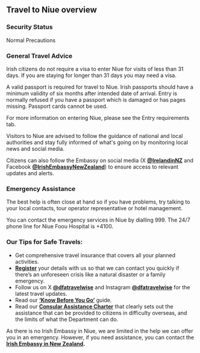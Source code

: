 ## Travel to Niue overview

### **Security Status**

Normal Precautions

### **General Travel Advice**

Irish citizens do not require a visa to enter Niue for visits of less than 31 days. If you are staying for longer than 31 days you may need a visa.

A valid passport is required for travel to Niue. Irish passports should have a minimum validity of six months after intended date of arrival. Entry is normally refused if you have a passport which is damaged or has pages missing. Passport cards cannot be used.

For more information on entering Niue, please see the Entry requirements tab.

Visitors to Niue are advised to follow the guidance of national and local authorities and stay fully informed of what's going on by monitoring local news and social media.

Citizens can also follow the Embassy on social media (X [**@IrelandinNZ**](https://twitter.com/IrelandinNZ) and Facebook [**@IrishEmbassyNewZealand**](https://www.facebook.com/irishembassynewzealand/)) to ensure access to relevant updates and alerts.

### **Emergency Assistance**

The best help is often close at hand so if you have problems, try talking to your local contacts, tour operator representative or hotel management.

You can contact the emergency services in Niue by dialling 999. The 24/7 phone line for Niue Foou Hospital is +4100.

### **Our Tips for Safe Travels:**

* Get comprehensive travel insurance that covers all your planned activities.
* [**Register**](https://www.ireland.ie/en/dfa/overseas-travel/citizens-registration/) your details with us so that we can contact you quickly if there’s an unforeseen crisis like a natural disaster or a family emergency.
* Follow us on X [**@dfatravelwise**](https://www.twitter.com/DFATravelWise) and Instagram [**@dfatravelwise**](https://www.instagram.com/dfatravelwise/) for the latest travel updates.
* Read our [**‘Know Before You Go’**](https://www.ireland.ie/en/dfa/overseas-travel/know-before-you-go/) guide.
* Read our [**Consular Assistance Charter**](https://www.ireland.ie/en/dfa/overseas-travel/assistance-abroad/consular-assistance-charter/) that clearly sets out the assistance that can be provided to citizens in difficulty overseas, and the limits of what the Department can do.

As there is no Irish Embassy in Niue, we are limited in the help we can offer you in an emergency. However, if you need assistance, you can contact the [**Irish Embassy in New Zealand**](https://www.ireland.ie/en/new-zealand/wellington/)**.**